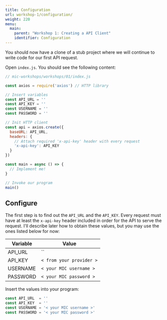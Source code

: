 ```yaml
---
title: Configuration
url: workshop-1/configuration/
weight: 220
menu:
  main:
    parent: "Workshop 1: Creating a API Client"
    identifier: Configuration
---
```


You should now have a clone of a stub project where we will continue to write code for our first API request.

Open `index.js`. You should see the following content:

```javascript
// mic-workshops/workshops/01/index.js

const axios = require('axios') // HTTP library

// Insert variables
const API_URL = ''
const API_KEY = ''
const USERNAME = ''
const PASSWORD = ''

// Init HTTP client
const api = axios.create({
  baseURL: API_URL,
  headers: {
    // Attach required 'x-api-key' header with every request
    'x-api-key': API_KEY
  }
})

const main = async () => {
  // Implement me!
}

// Invoke our program
main()
```

## Configure

The first step is to find out the `API_URL` and the `API_KEY`. Every request must have at least the `x-api-key` header included in order for the API to serve the request. I'll describe later how to obtain these values, but you may use the ones listed below for now:

Variable | Value
--- | ---
API_URL | ``
API_KEY  | `< from your provider >`
USERNAME | `< your MIC username >`
PASSWORD | `< your MIC password >`

Insert the values into your program:

```javascript
const API_URL  = ''
const API_KEY  = ''
const USERNAME = '< your MIC username >'
const PASSWORD = '< your MIC password >'
```
